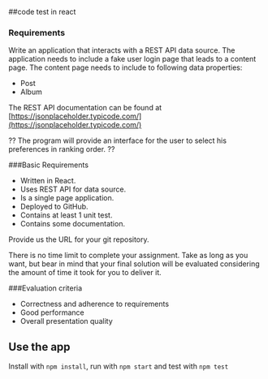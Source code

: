 ##code test in react


### Requirements

Write an application that interacts with a REST API data source. The application needs to include a fake user login page that leads to a content page. The content page needs to include to following data properties:

- Post
- Album

The REST API documentation can be found at [https://jsonplaceholder.typicode.com/](https://jsonplaceholder.typicode.com/)

?? The program will provide an interface for the user to select his preferences in ranking order. ??


###Basic Requirements
- Written in React.
- Uses REST API for data source.
- Is a single page application.
- Deployed to GitHub.
- Contains at least 1 unit test.
- Contains some documentation.

Provide us the URL for your git repository.

There is no time limit to complete your assignment. Take as long as you want, but bear in mind that your final solution will be evaluated considering the amount of time it took for you to deliver it.


###Evaluation criteria

- Correctness and adherence to requirements
- Good performance
- Overall presentation quality



## Use the app

Install with `npm install`, run with `npm start` and test with `npm test`

